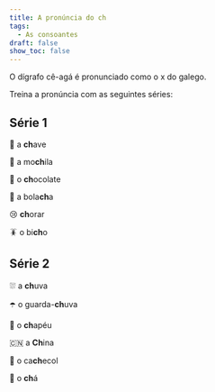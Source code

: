 ```yaml
---
title: A pronúncia do ch
tags:
  - As consoantes
draft: false
show_toc: false
---
```

O dígrafo cê-agá <ch> é pronunciado como o x do galego. 

Treina a pronúncia com as seguintes séries:

## Série 1

<e-moji> 🔑 </e-moji>  a **ch**ave

<e-moji> 🎒 </e-moji>  a mo**ch**ila

<e-moji> 🍫 </e-moji>  o **ch**ocolate

<e-moji> 🍪 </e-moji>  a bola**ch**a

<e-moji> 😢 </e-moji>  **ch**orar

<e-moji> 🪳 </e-moji>  o bi**ch**o

## Série 2

<e-moji> ⛆  </e-moji>  a **ch**uva

<e-moji> ☂️ </e-moji>  o guarda-**ch**uva

<e-moji> 👒 </e-moji>  o **ch**apéu

<e-moji> 🇨🇳  </e-moji>  a **Ch**ina

<e-moji> 🧣 </e-moji>  o ca**ch**ecol

<e-moji> 🍵 </e-moji>  o **ch**á
